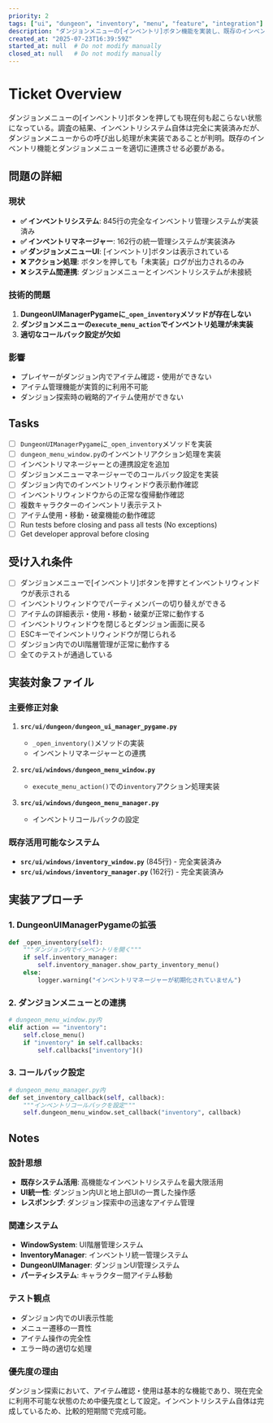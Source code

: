 ```yaml
---
priority: 2
tags: ["ui", "dungeon", "inventory", "menu", "feature", "integration"]
description: "ダンジョンメニューの[インベントリ]ボタン機能を実装し、既存のインベントリシステムと連携"
created_at: "2025-07-23T16:39:59Z"
started_at: null  # Do not modify manually
closed_at: null   # Do not modify manually
---
```


# Ticket Overview

ダンジョンメニューの[インベントリ]ボタンを押しても現在何も起こらない状態になっている。調査の結果、インベントリシステム自体は完全に実装済みだが、ダンジョンメニューからの呼び出し処理が未実装であることが判明。既存のインベントリ機能とダンジョンメニューを適切に連携させる必要がある。

## 問題の詳細

### 現状
- **✅ インベントリシステム**: 845行の完全なインベントリ管理システムが実装済み
- **✅ インベントリマネージャー**: 162行の統一管理システムが実装済み
- **✅ ダンジョンメニューUI**: [インベントリ]ボタンは表示されている
- **❌ アクション処理**: ボタンを押しても「未実装」ログが出力されるのみ
- **❌ システム間連携**: ダンジョンメニューとインベントリシステムが未接続

### 技術的問題
1. **DungeonUIManagerPygameに`_open_inventory`メソッドが存在しない**
2. **ダンジョンメニューの`execute_menu_action`でインベントリ処理が未実装**
3. **適切なコールバック設定が欠如**

### 影響
- プレイヤーがダンジョン内でアイテム確認・使用ができない
- アイテム管理機能が実質的に利用不可能
- ダンジョン探索時の戦略的アイテム使用ができない

## Tasks

- [ ] `DungeonUIManagerPygame`に`_open_inventory`メソッドを実装
- [ ] `dungeon_menu_window.py`のインベントリアクション処理を実装
- [ ] インベントリマネージャーとの連携設定を追加
- [ ] ダンジョンメニューマネージャーでのコールバック設定を実装
- [ ] ダンジョン内でのインベントリウィンドウ表示動作確認
- [ ] インベントリウィンドウからの正常な復帰動作確認
- [ ] 複数キャラクターのインベントリ表示テスト
- [ ] アイテム使用・移動・破棄機能の動作確認
- [ ] Run tests before closing and pass all tests (No exceptions)
- [ ] Get developer approval before closing

## 受け入れ条件

- [ ] ダンジョンメニューで[インベントリ]ボタンを押すとインベントリウィンドウが表示される
- [ ] インベントリウィンドウでパーティメンバーの切り替えができる
- [ ] アイテムの詳細表示・使用・移動・破棄が正常に動作する
- [ ] インベントリウィンドウを閉じるとダンジョン画面に戻る
- [ ] ESCキーでインベントリウィンドウが閉じられる
- [ ] ダンジョン内でのUI階層管理が正常に動作する
- [ ] 全てのテストが通過している

## 実装対象ファイル

### 主要修正対象
1. **`src/ui/dungeon/dungeon_ui_manager_pygame.py`**
   - `_open_inventory()`メソッドの実装
   - インベントリマネージャーとの連携

2. **`src/ui/windows/dungeon_menu_window.py`**  
   - `execute_menu_action()`での`inventory`アクション処理実装

3. **`src/ui/windows/dungeon_menu_manager.py`**
   - インベントリコールバックの設定

### 既存活用可能なシステム
- **`src/ui/windows/inventory_window.py`** (845行) - 完全実装済み
- **`src/ui/windows/inventory_manager.py`** (162行) - 完全実装済み

## 実装アプローチ

### 1. DungeonUIManagerPygameの拡張
```python
def _open_inventory(self):
    """ダンジョン内でインベントリを開く"""
    if self.inventory_manager:
        self.inventory_manager.show_party_inventory_menu()
    else:
        logger.warning("インベントリマネージャーが初期化されていません")
```

### 2. ダンジョンメニューとの連携
```python
# dungeon_menu_window.py内
elif action == "inventory":
    self.close_menu()
    if "inventory" in self.callbacks:
        self.callbacks["inventory"]()
```

### 3. コールバック設定
```python
# dungeon_menu_manager.py内
def set_inventory_callback(self, callback):
    """インベントリコールバックを設定"""
    self.dungeon_menu_window.set_callback("inventory", callback)
```

## Notes

### 設計思想
- **既存システム活用**: 高機能なインベントリシステムを最大限活用
- **UI統一性**: ダンジョン内UIと地上部UIの一貫した操作感
- **レスポンシブ**: ダンジョン探索中の迅速なアイテム管理

### 関連システム
- **WindowSystem**: UI階層管理システム
- **InventoryManager**: インベントリ統一管理システム  
- **DungeonUIManager**: ダンジョンUI管理システム
- **パーティシステム**: キャラクター間アイテム移動

### テスト観点
- ダンジョン内でのUI表示性能
- メニュー遷移の一貫性
- アイテム操作の完全性
- エラー時の適切な処理

### 優先度の理由
ダンジョン探索において、アイテム確認・使用は基本的な機能であり、現在完全に利用不可能な状態のため中優先度として設定。インベントリシステム自体は完成しているため、比較的短期間で完成可能。
